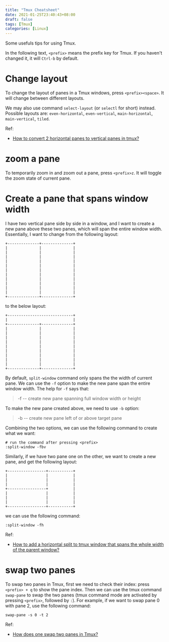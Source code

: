 ```yaml
---
title: "Tmux Cheatsheet"
date: 2021-01-25T23:40:43+08:00
draft: false
tags: [Tmux]
categories: [Linux]
---
```


Some usefuls tips for using Tmux.

<!--more-->

In the following text, `<prefix>` means the prefix key for Tmux. If you haven't
changed it, it will `Ctrl-b` by default.

# Change layout

To change the layout of panes in a Tmux windows, press `<prefix><space>`. It
will change between different layouts.

We may also use command `select-layout` (or `selectl` for short) instead.
Possible layouts are: `even-horizontal`, `even-vertical`, `main-horizontal`,
`main-vertical`, `tiled`.

Ref:

+ [How to convert 2 horizontal panes to vertical panes in tmux?](https://superuser.com/q/493048/736190)

# zoom a pane

To temporarily zoom in and zoom out a pane, press `<prefix>z`. It will toggle
the zoom state of current pane.

# Create a pane that spans window width

I have two vertical pane side by side in a window, and I want to create a new
pane above these two panes, which will span the entire window width.
Essentially, I want to change from the following layout:

```
+--------------+--------------+
|              |              |
|              |              |
|              |              |
|              |              |
|              |              |
|              |              |
|              |              |
|              |              |
|              |              |
|              |              |
|              |              |
+--------------+--------------+
```

to the below layout:

```
+-----------------------------+
|                             |
+--------------+--------------+
|              |              |
|              |              |
|              |              |
|              |              |
|              |              |
|              |              |
|              |              |
|              |              |
|              |              |
+--------------+--------------+
```

By default, `split-window` command only spans the the width of current pane. We
can use the `-f` option to make the new pane span the entire window width. The
help for `-f` says that:

> -f  -- create new pane spanning full window width or height

To make the new pane created above, we need to use `-b` option:

> -b  -- create new pane left of or above target pane

Combining the two options, we can use the following command to create what we
want:

```
# run the command after pressing <prefix>
:split-window -fbv
```

Similarly, if we have two pane one on the other, we want to create a new pane,
and get the following layout:

```
+-----------------+-----------+
|                 |           |
|                 |           |
|                 |           |
+-----------------+           |
|                 |           |
|                 |           |
|                 |           |
+-----------------+-----------+
```

we can use the following command:

```
:split-window -fh
```

Ref:

+ [How to add a horizontal split to tmux window that spans the whole width of the parent window?](https://unix.stackexchange.com/q/124310/221410)

# swap two panes

To swap two panes in Tmux, first we need to check their index: press `<prefix> + q`
to show the pane index. Then we can use the tmux command `swap-pane` to swap
the two panes (tmux command mode are activated by pressing `<prefix>`, followed
by `:`). For example, if we want to swap pane 0 with pane 2, use the following
command:

```
swap-pane -s 0 -t 2
```

Ref:

+ [How does one swap two panes in Tmux?](https://superuser.com/q/879190/736190)
